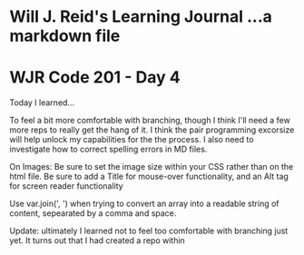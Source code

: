 Will J. Reid's Learning Journal
...a markdown file
===============================
# WJR Code 201 - Day 4

Today I learned...

To feel a bit more comfortable with branching, though I think I'll need a few more reps to really get the hang of it.  I think the pair programming excorsize will help unlock my capabilities for the the process.  I also need to investigate how to correct spelling errors in MD files.

On Images:
Be sure to set the image size within your CSS rather than on the html file.  Be sure to add a Title for mouse-over functionality, and an Alt tag for screen reader functionality

Use var.join(', ') when trying to convert an array into a readable string of content, sepearated by a comma and space.

Update: ultimately I learned not to feel too comfortable with branching just yet.  It turns out that I had created a repo within 
